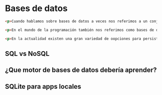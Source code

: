 # Bases de datos

```html
<p>Cuando hablamos sobre bases de datos a veces nos referimos a un conjunto de información estructurado y almacenado en una computadora.</p>

<p>En el mundo de la programación también nos referimos como bases de datos a la aplicación que nos permite gestionar esta información, o incluso a ambas cosas al mismo tiempo, a los datos y a su software gestor.</p>

<p>En la actualidad existen una gran variedad de oopciones para persistir datos</p>
```
## SQL vs NoSQL
## ¿Que motor de bases de datos debería aprender?
## SQLite para apps locales